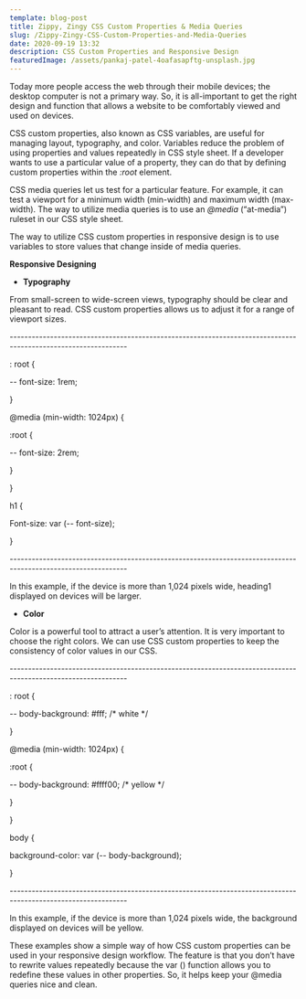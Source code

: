 ```yaml
---
template: blog-post
title: Zippy, Zingy CSS Custom Properties & Media Queries
slug: /Zippy-Zingy-CSS-Custom-Properties-and-Media-Queries
date: 2020-09-19 13:32
description: CSS Custom Properties and Responsive Design
featuredImage: /assets/pankaj-patel-4oafasapftg-unsplash.jpg
---
```

Today more people access the web through their mobile devices; the desktop computer is not a primary way. So, it is all-important to get the right design and function that allows a website to be comfortably viewed and used on devices.

CSS custom properties, also known as CSS variables, are useful for managing layout, typography, and color. Variables reduce the problem of using properties and values repeatedly in CSS style sheet. If a developer wants to use a particular value of a property, they can do that by defining custom properties within the *:root* element. 

CSS media queries let us test for a particular feature. For example, it can test a viewport for a minimum width (min-width) and maximum width (max-width). The way to utilize media queries is to use an *@media* (“at-media”) ruleset in our CSS style sheet.

The way to utilize CSS custom properties in responsive design is to use variables to store values that change inside of media queries.

**Responsive Designing**

* **Typography**

From small-screen to wide-screen views, typography should be clear and pleasant to read. CSS custom properties allows us to adjust it for a range of viewport sizes.

\--------------------------------------------------------------------------------------------------------------

: root {

\-- font-size: 1rem;

}

@media (min-width: 1024px) {

:root {

\-- font-size: 2rem;

}

}

h1 {

Font-size: var (-- font-size);

}

\--------------------------------------------------------------------------------------------------------------

In this example, if the device is more than 1,024 pixels wide, heading1 displayed on devices will be larger.

* **Color**

Color is a powerful tool to attract a user’s attention. It is very important to choose the right colors. We can use CSS custom properties to keep the consistency of color values in our CSS.

\--------------------------------------------------------------------------------------------------------------

: root {

\-- body-background: #fff; /\* white \*/

}

@media (min-width: 1024px) {

:root {

\-- body-background: #ffff00; /\* yellow \*/

}

}

body {

background-color: var (-- body-background);

}

\--------------------------------------------------------------------------------------------------------------

In this example, if the device is more than 1,024 pixels wide, the background displayed on devices will be yellow.

These examples show a simple way of how CSS custom properties can be used in your responsive design workflow. The feature is that you don’t have to rewrite values repeatedly because the var () function allows you to redefine these values in other properties. So, it helps keep your @media queries nice and clean.